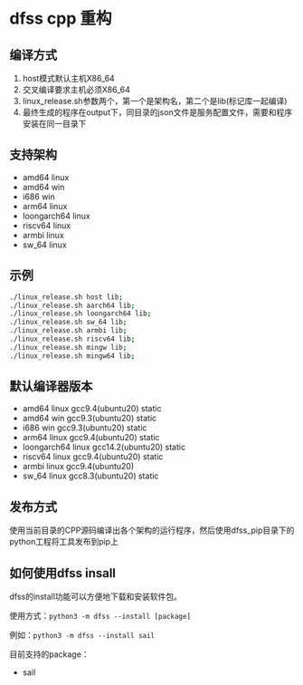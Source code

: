 # dfss cpp 重构

## 编译方式

1. host模式默认主机X86_64
2. 交叉编译要求主机必须X86_64
3. linux_release.sh参数两个，第一个是架构名，第二个是lib(标记库一起编译)
4. 最终生成的程序在output下，同目录的json文件是服务配置文件，需要和程序安装在同一目录下

## 支持架构

* amd64 linux
* amd64 win
* i686 win
* arm64 linux
* loongarch64 linux
* riscv64 linux
* armbi linux
* sw_64 linux

## 示例

``` bash
./linux_release.sh host lib;
./linux_release.sh aarch64 lib;
./linux_release.sh loongarch64 lib;
./linux_release.sh sw_64 lib;
./linux_release.sh armbi lib;
./linux_release.sh riscv64 lib;
./linux_release.sh mingw lib;
./linux_release.sh mingw64 lib;
```

## 默认编译器版本

* amd64 linux gcc9.4(ubuntu20) static
* amd64 win gcc9.3(ubuntu20) static
* i686 win gcc9.3(ubuntu20) static
* arm64 linux gcc9.4(ubuntu20) static
* loongarch64 linux gcc14.2(ubuntu20) static
* riscv64 linux gcc9.4(ubuntu20) static
* armbi linux gcc9.4(ubuntu20)
* sw_64 linux gcc8.3(ubuntu20) static

## 发布方式

使用当前目录的CPP源码编译出各个架构的运行程序，然后使用dfss_pip目录下的python工程将工具发布到pip上

## 如何使用dfss insall

dfss的install功能可以方便地下载和安装软件包。

使用方式：`python3 -m dfss --install [package]`

例如：`python3 -m dfss --install sail`

目前支持的package：

- sail